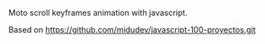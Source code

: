 Moto scroll keyframes animation with javascript.

Based on https://github.com/midudev/javascript-100-proyectos.git
